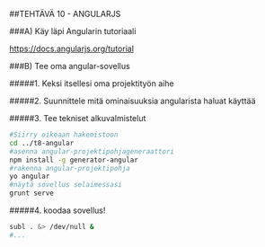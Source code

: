 ##TEHTÄVÄ 10 - ANGULARJS

###A) Käy läpi Angularin tutoriaali

https://docs.angularjs.org/tutorial

###B) Tee oma angular-sovellus

#####1. Keksi itsellesi oma projektityön aihe

#####2. Suunnittele mitä ominaisuuksia angularista haluat käyttää

#####3. Tee tekniset alkuvalmistelut
```sh
#Siirry oikeaan hakemistoon
cd ../t8-angular
#asenna angular-projektipohjageneraattori
npm install -g generator-angular
#rakenna angular-projektipohja
yo angular
#näytä sovellus selaimessasi
grunt serve
```

#####4. koodaa sovellus!

```sh
subl . &> /dev/null &
#...
```
